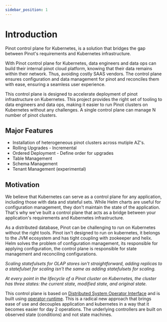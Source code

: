 ```yaml
---
sidebar_position: 1
---
```


# Introduction

Pinot control plane for Kubernetes, is a solution that bridges the gap between Pinot's requirements and Kubernetes infrastructure. 

With Pinot control plane for Kubernetes, data engineers and data ops can build their internal pinot cloud platform, knowing that their data remains within their network. Thus, avoiding costly SAAS vendors. The control plane ensures configuration and data management for pinot and reconciles them with ease, ensuring a seamless user experience.

This control plane is designed to accelerate deployment of pinot infrastructure on Kubernetes. This project provides the right set of tooling to data engineers and data ops, making it easier to run Pinot clusters on Kubernetes without any challenges. A single control plane can manage N number of pinot clusters.

## Major Features

- Installation of heterogeneous pinot clusters across mutiple AZ's.
- Rolling Upgrades - Incremental
- Ordered Deployment - Define order for upgrades
- Table Management
- Schema Management
- Tenant Management (experimental)

## Motivation

We believe that Kubernetes can serve as a control plane for any application, including those with data and stateful sets. While Helm charts are useful for configuration management, they don't maintain the state of the application. That's why we've built a control plane that acts as a bridge between your application's requirements and Kubernetes infrastructure.

As a distributed database, Pinot can be challenging to run on Kubernetes without the right tools. Pinot isn't designed to run on kubernetes, it belongs to the JVM ecosystem and has tight coupling with zookeeper and helix. Helm solves the problem of configuration management, its responsible for applying configuration, the control plane is responsible for state management and reconciling configurations.            

*Scaling statefulsets for OLAP stores isn't straightforward, adding replicas to a statefulset for scaling isn't the same as adding statefulsets for scaling.*

*At every point in the lifecycle of a Pinot cluster on Kubernetes, the cluster has three states: the current state, modified state, and original state.*


This control plane is based on [Distributed System Operator Interface](../../3.distributed-systems-operator-interface/documentation/introduction.md) and is built using [operator-runtime](../../4.operator-runtime/documentation/introduction.md). This is a radical new approach that brings ease of use and decouples application and kubernetes in a way that it becomes easier for day 2 operations. The underlying controllers are built on observed state (conditions) and not state machines.

